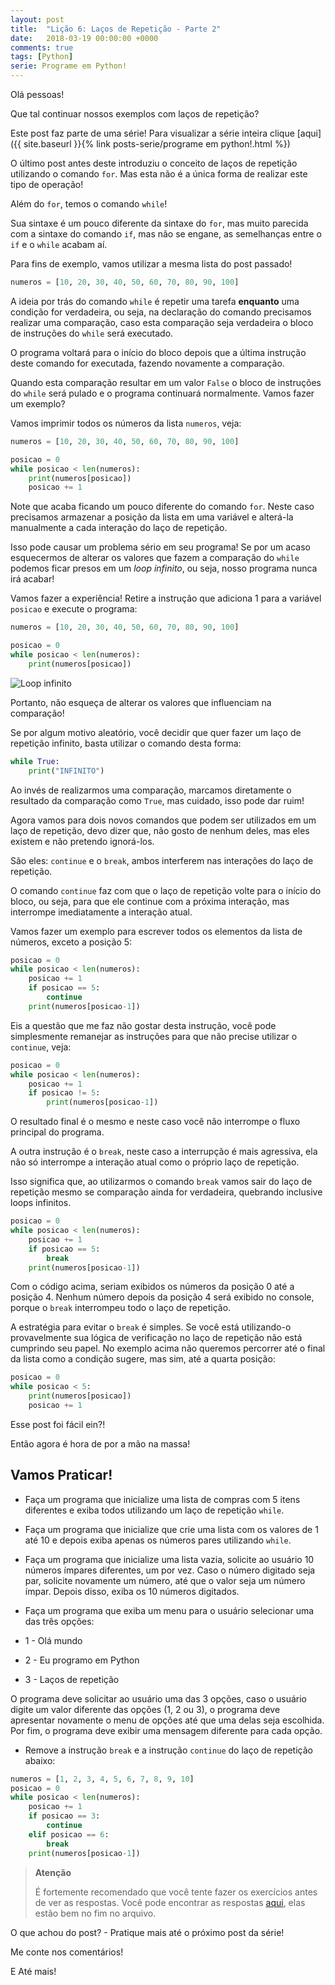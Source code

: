 ```yaml
---
layout: post
title:  "Lição 6: Laços de Repetição - Parte 2"
date:   2018-03-19 00:00:00 +0000
comments: true
tags: [Python]
serie: Programe em Python!
---
```


Olá pessoas!

Que tal continuar nossos exemplos com laços de repetição?

<!--more-->

Este post faz parte de uma série! Para visualizar a série inteira clique [aqui]({{ site.baseurl }}{% link posts-serie/programe em python!.html %})

O último post antes deste introduziu o conceito de laços de repetição utilizando o comando `for`. Mas esta não é a única forma de realizar este tipo de operação!

Além do `for`, temos o comando `while`! 

Sua sintaxe é um pouco diferente da sintaxe do `for`, mas muito parecida com a sintaxe do comando `if`, mas não se engane, as semelhanças entre o `if` e o `while` acabam aí.

Para fins de exemplo, vamos utilizar a mesma lista do post passado!

```python
numeros = [10, 20, 30, 40, 50, 60, 70, 80, 90, 100]
```

A ideia por trás do comando `while` é repetir uma tarefa **enquanto** uma condição for verdadeira, ou seja, na declaração do comando precisamos realizar uma comparação, caso esta comparação seja verdadeira o bloco de instruções do `while` será executado.

O programa voltará para o início do bloco depois que a última instrução deste comando for executada, fazendo novamente a comparação.

Quando esta comparação resultar em um valor `False` o bloco de instruções do `while` será pulado e o programa continuará normalmente. Vamos fazer um exemplo?

Vamos imprimir todos os números da lista `numeros`, veja:
```python
numeros = [10, 20, 30, 40, 50, 60, 70, 80, 90, 100]

posicao = 0
while posicao < len(numeros):
    print(numeros[posicao])
    posicao += 1
```
Note que acaba ficando um pouco diferente do comando `for`. Neste caso precisamos armazenar a posição da lista em uma variável e alterá-la manualmente a cada interação do laço de repetição.

Isso pode causar um problema sério em seu programa! Se por um acaso esquecermos de alterar os valores que fazem a comparação do `while` podemos ficar presos em um *loop infinito*, ou seja, nosso programa nunca irá acabar!

Vamos fazer a experiência! Retire a instrução que adiciona 1 para a variável `posicao` e execute o programa:

```python
numeros = [10, 20, 30, 40, 50, 60, 70, 80, 90, 100]

posicao = 0
while posicao < len(numeros):
    print(numeros[posicao])
```
![Loop infinito](https://i.imgur.com/VY8hqRD.jpg)

Portanto, não esqueça de alterar os valores que influenciam na comparação!

Se por algum motivo aleatório, você decidir que quer fazer um laço de repetição infinito, basta utilizar o comando desta forma:

```python
while True:
    print("INFINITO")
```
Ao invés de realizarmos uma comparação, marcamos diretamente o resultado da comparação como `True`, mas cuidado, isso pode dar ruim!

Agora vamos para dois novos comandos que podem ser utilizados em um laço de repetição, devo dizer que, não gosto de nenhum deles, mas eles existem e não pretendo ignorá-los.

São eles: `continue` e o `break`, ambos interferem nas interações do laço de repetição.

O comando `continue` faz com que o laço de repetição volte para o início do bloco, ou seja, para que ele continue com a próxima interação, mas interrompe imediatamente a interação atual.

Vamos fazer um exemplo para escrever todos os elementos da lista de números, exceto a posição 5:

```python
posicao = 0
while posicao < len(numeros):
    posicao += 1
    if posicao == 5:
        continue
    print(numeros[posicao-1])
```
Eis a questão que me faz não gostar desta instrução, você pode simplesmente remanejar as instruções para que não precise utilizar o `continue`, veja:

```python
posicao = 0
while posicao < len(numeros):
    posicao += 1
    if posicao != 5:
        print(numeros[posicao-1]) 
```

O resultado final é o mesmo e neste caso você não interrompe o fluxo principal do programa.

A outra instrução é o `break`, neste caso a interrupção é mais agressiva, ela não só interrompe a interação atual como o próprio laço de repetição.

Isso significa que, ao utilizarmos o comando `break` vamos sair do laço de repetição mesmo se comparação ainda for verdadeira, quebrando inclusive loops infinitos.

```python
posicao = 0
while posicao < len(numeros):
    posicao += 1
    if posicao == 5:
        break
    print(numeros[posicao-1])
```

Com o código acima, seriam exibidos os números da posição 0 até a posição 4. Nenhum número depois da posição 4 será exibido no console, porque o `break` interrompeu todo o laço de repetição.

A estratégia para evitar o `break` é simples. Se você está utilizando-o provavelmente sua lógica de verificação no laço de repetição não está cumprindo seu papel. No exemplo acima não queremos percorrer até o final da lista como a condição sugere, mas sim, até a quarta posição:

```python
posicao = 0
while posicao < 5:
    print(numeros[posicao])
    posicao += 1
```

Esse post foi fácil ein?! 

Então agora é hora de por a mão na massa!

## Vamos Praticar!

* Faça um programa que inicialize uma lista de compras com 5 itens diferentes e exiba todos utilizando um laço de repetição `while`.

* Faça um programa que inicialize que crie uma lista com os valores de 1 até 10 e depois exiba apenas os números pares utilizando `while`.

* Faça um programa que inicialize uma lista vazia, solicite ao usuário 10 números ímpares diferentes, um por vez. Caso o número digitado seja par, solicite novamente um número, até que o valor seja um número ímpar. Depois disso, exiba os 10 números digitados.

* Faça um programa que exiba um menu para o usuário selecionar uma das três opções:
 * 1 - Olá mundo
 * 2 - Eu programo em Python
 * 3 - Laços de repetição

O programa deve solicitar ao usuário uma das 3 opções, caso o usuário digite um valor diferente das opções (1, 2 ou 3), o programa deve apresentar novamente o menu de opções até que uma delas seja escolhida.
Por fim, o programa deve exibir uma mensagem diferente para cada opção.

* Remove a instrução `break` e a instrução `continue` do laço de repetição abaixo:
```python
numeros = [1, 2, 3, 4, 5, 6, 7, 8, 9, 10]
posicao = 0
while posicao < len(numeros):
    posicao += 1
    if posicao == 3:
        continue
    elif posicao == 6:
        break
    print(numeros[posicao-1])
```
> **Atenção**
> 
> É fortemente recomendado que você tente fazer os exercícios antes de ver as respostas.
> Você pode encontrar as respostas [aqui](https://github.com/gabrielschade/Python-Intro-Serie/blob/master/06-Loops%202.py), elas estão bem no fim no arquivo.

O que achou do post? - Pratique mais até o próximo post da série!

Me conte nos comentários!

E Até mais!